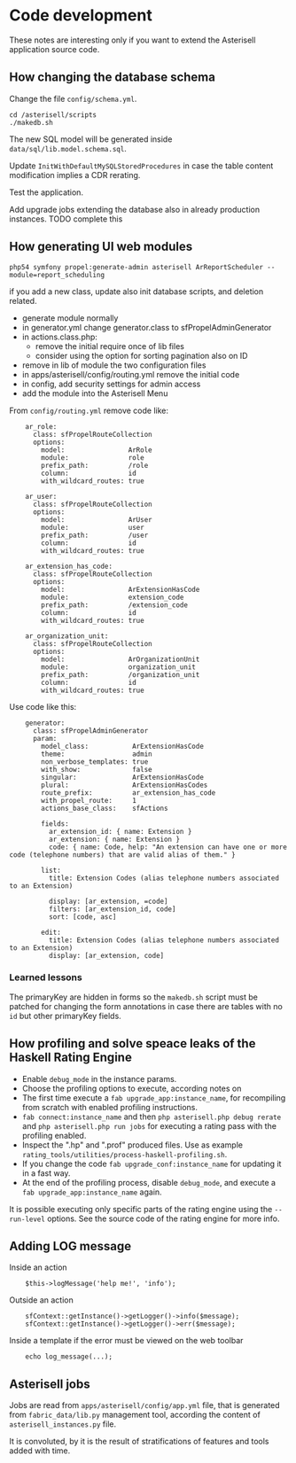 # Code development

These notes are interesting only if you want to extend the Asterisell
application source code.

## How changing the database schema

Change the file `config/schema.yml`.

```
cd /asterisell/scripts
./makedb.sh
```

The new SQL model will be generated inside `data/sql/lib.model.schema.sql`.

Update `InitWithDefaultMySQLStoredProcedures` in case the table content modification implies a CDR rerating.

Test the application.

Add upgrade jobs extending the database also in already production
instances. TODO complete this

## How generating UI web modules

```
php54 symfony propel:generate-admin asterisell ArReportScheduler --module=report_scheduling
```

if you add a new class, update also init database scripts, and deletion related.

  - generate module normally
  - in generator.yml change generator.class to sfPropelAdminGenerator
  - in actions.class.php:
      - remove the initial require once of lib files
      - consider using the option for sorting pagination also on ID
  - remove in lib of module the two configuration files
  - in apps/asterisell/config/routing.yml remove the initial code
  - in config, add security settings for admin access
  - add the module into the Asterisell Menu

From `config/routing.yml` remove code like:

```
    ar_role:
      class: sfPropelRouteCollection
      options:
        model:                ArRole
        module:               role
        prefix_path:          /role
        column:               id
        with_wildcard_routes: true
    
    ar_user:
      class: sfPropelRouteCollection
      options:
        model:                ArUser
        module:               user
        prefix_path:          /user
        column:               id
        with_wildcard_routes: true
    
    ar_extension_has_code:
      class: sfPropelRouteCollection
      options:
        model:                ArExtensionHasCode
        module:               extension_code
        prefix_path:          /extension_code
        column:               id
        with_wildcard_routes: true
    
    ar_organization_unit:
      class: sfPropelRouteCollection
      options:
        model:                ArOrganizationUnit
        module:               organization_unit
        prefix_path:          /organization_unit
        column:               id
        with_wildcard_routes: true
```

Use code like this:

```
    generator:
      class: sfPropelAdminGenerator
      param:
        model_class:           ArExtensionHasCode
        theme:                 admin
        non_verbose_templates: true
        with_show:             false
        singular:              ArExtensionHasCode
        plural:                ArExtensionHasCodes
        route_prefix:          ar_extension_has_code
        with_propel_route:     1
        actions_base_class:    sfActions
    
        fields:
          ar_extension_id: { name: Extension }
          ar_extension: { name: Extension }
          code: { name: Code, help: "An extension can have one or more code (telephone numbers) that are valid alias of them." }
    
        list:
          title: Extension Codes (alias telephone numbers associated to an Extension)
    
          display: [ar_extension, =code]
          filters: [ar_extension_id, code]
          sort: [code, asc]
    
        edit:
          title: Extension Codes (alias telephone numbers associated to an Extension)
          display: [ar_extension, code]
```

### Learned lessons

The primaryKey are hidden in forms so the ``makedb.sh`` script must be patched for changing the form annotations in case there are tables with no ``id`` but other primaryKey fields.

## How profiling and solve speace leaks of the Haskell Rating Engine

  - Enable `debug_mode` in the instance params.
  - Choose the profiling options to execute, according notes on
    [](https://downloads.haskell.org/~ghc/latest/docs/html/users_guide/profiling.hl)
  - The first time execute a `fab upgrade_app:instance_name`, for
    recompiling from scratch with enabled profiling instructions.
  - `fab connect:instance_name` and then `php asterisell.php debug
    rerate` and `php asterisell.php run jobs` for executing a rating
    pass with the profiling enabled.
  - Inspect the ".hp" and ".prof" produced files. Use as example
    `rating_tools/utilities/process-haskell-profiling.sh`.
  - If you change the code `fab upgrade_conf:instance_name` for updating
    it in a fast way.
  - At the end of the profiling process, disable `debug_mode`, and
    execute a `fab upgrade_app:instance_name` again.

It is possible executing only specific parts of the rating engine using
the `--run-level` options. See the source code of the rating engine for
more info.

## Adding LOG message

Inside an action

```
    $this->logMessage('help me!', 'info');
```

Outside an action

```
    sfContext::getInstance()->getLogger()->info($message);
    sfContext::getInstance()->getLogger()->err($message);
```

Inside a template if the error must be viewed on the web toolbar

```
    echo log_message(...);
```

## Asterisell jobs

Jobs are read from ``apps/asterisell/config/app.yml`` file, that is generated from ``fabric_data/lib.py`` management tool, according the content of ``asterisell_instances.py`` file.

It is convoluted, by it is the result of stratifications of features and tools added with time.


